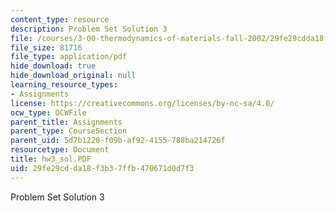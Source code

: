 ```yaml
---
content_type: resource
description: Problem Set Solution 3
file: /courses/3-00-thermodynamics-of-materials-fall-2002/29fe29cdda18f3b37ffb470671d0d7f3_hw3_sol.PDF
file_size: 81716
file_type: application/pdf
hide_download: true
hide_download_original: null
learning_resource_types:
- Assignments
license: https://creativecommons.org/licenses/by-nc-sa/4.0/
ocw_type: OCWFile
parent_title: Assignments
parent_type: CourseSection
parent_uid: 5d7b1220-f09b-af92-4155-788ba214726f
resourcetype: Document
title: hw3_sol.PDF
uid: 29fe29cd-da18-f3b3-7ffb-470671d0d7f3
---
```

Problem Set Solution 3